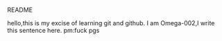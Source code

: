 README

hello,this is my excise of learning git and github.
I am Omega-002,I write this sentence here.
pm:fuck pgs

